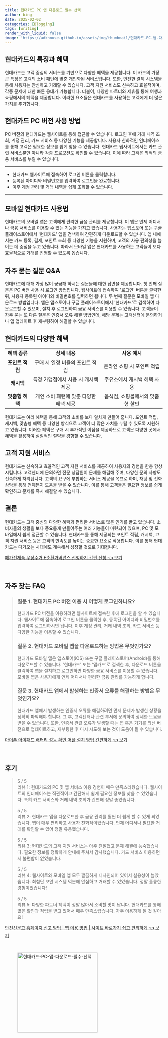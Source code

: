 ```yaml
---
title: 현대카드 PC 앱 다운로드 필수 선택
author: bing
date: 2025-02-02
categories: [Blogging]
tags: [writing]
render_with_liquid: false
image: 'https://adkhouse.github.io/assets/img/thumbnail/현대카드-PC-앱-다운로드-필수-선택.webp'
---
```



<h2 id='현대카드의 특징과 혜택'>현대카드의 특징과 혜택</h2>

<p>현대카드는 고객 중심의 서비스를 기반으로 다양한 혜택을 제공합니다. 이 카드의 가장 큰 특징은 고객의 소비 패턴에 맞춘 개인화된 서비스입니다. 또한, 안전한 결제 시스템을 통해 사용자는 안심하고 거래할 수 있습니다. 고객 지원 서비스도 신속하고 효율적이며, 각종 문제에 대한 빠른 응대가 가능합니다. 더불어, 다양한 파트너와 제휴를 통해 여행과 쇼핑에서의 혜택을 제공합니다. 이러한 요소들은 현대카드를 사용하는 고객에게 더 많은 가치를 추가합니다.</p>

<h2 id='현대카드 PC 버전 사용 방법'>현대카드 PC 버전 사용 방법</h2>

<p>PC 버전의 현대카드는 웹사이트를 통해 접근할 수 있습니다. 로그인 후에 거래 내역 조회, 계정 관리, 카드 서비스 등 다양한 기능을 제공합니다. 사용자 친화적인 인터페이스를 통해 고객은 필요한 정보를 쉽게 찾을 수 있습니다. 현대카드 웹사이트에서는 카드 관련 서비스뿐만 아니라 각종 프로모션도 확인할 수 있습니다. 이에 따라 고객은 최적의 금융 서비스를 누릴 수 있습니다.</p>

<hr />

<ul>
    <li>현대카드 웹사이트에 접속하여 로그인 버튼을 클릭합니다.</li>
    <li>등록된 아이디와 비밀번호를 입력하여 로그인을 완료합니다.</li>
    <li>이후 계정 관리 및 거래 내역을 쉽게 조회할 수 있습니다.</li>
</ul>

<hr />

<h2 id='모바일 현대카드 사용법'>모바일 현대카드 사용법</h2>

<p>현대카드의 모바일 앱은 고객에게 편리한 금융 관리를 제공합니다. 이 앱은 언제 어디서나 금융 서비스를 이용할 수 있는 기능을 가지고 있습니다. 사용자는 앱스토어 또는 구글 플레이스토어에서 '현대카드' 앱을 검색하여 간편하게 다운로드할 수 있습니다. 앱 내에서는 카드 등록, 결제, 포인트 조회 등 다양한 기능을 지원하며, 고객의 사용 편의성을 높이는 데 중점을 두고 있습니다. 따라서 모바일 앱은 현대카드를 사용하는 고객들이 보다 효율적으로 거래를 진행할 수 있도록 돕습니다.</p>

<h2 id='자주 묻는 질문 Q&A'>자주 묻는 질문 Q&A</h2>

<p>현대카드에 대해 가장 많이 궁금해 하시는 질문들에 대한 답변을 제공합니다. 첫 번째 질문은 PC 버전 사용 시 로그인 방법입니다. 웹사이트에 접속하여 '로그인' 버튼을 클릭한 뒤, 사용자 등록된 아이디와 비밀번호를 입력하면 됩니다. 두 번째 질문은 모바일 앱 다운로드 방법입니다. 앱은 앱스토어나 구글 플레이스토어에서 '현대카드'로 검색하여 다운로드할 수 있으며, 설치 후 로그인하여 금융 서비스를 이용할 수 있습니다. 고객들이 자주 묻는 또 다른 질문은 인증서 오류 해결 방법인데, 해당 문제는 고객센터에 문의하거나 앱 업데이트 후 재부팅하여 해결할 수 있습니다.</p>

<h2 id='현대카드의 다양한 혜택'>현대카드의 다양한 혜택</h2>

<table>
    <tr>
        <td style="text-align: center; height: 17px;"><b>혜택 종류</b></td>
        <td style="text-align: center; height: 17px;"><b>상세 내용</b></td>
        <td style="text-align: center; height: 17px;"><b>사용 예시</b></td>
    </tr>
    <tr>
        <td style="text-align: center; height: 17px;"><b>포인트 적립</b></td>
        <td style="text-align: center; height: 17px;">구매 시 일정 비율의 포인트 적립</td>
        <td style="text-align: center; height: 17px;">온라인 쇼핑 시 포인트 적립</td>
    </tr>
    <tr>
        <td style="text-align: center; height: 17px;"><b>캐시백</b></td>
        <td style="text-align: center; height: 17px;">특정 가맹점에서 사용 시 캐시백 제공</td>
        <td style="text-align: center; height: 17px;">주유소에서 캐시백 혜택 사용</td>
    </tr>
    <tr>
        <td style="text-align: center; height: 17px;"><b>맞춤형 혜택</b></td>
        <td style="text-align: center; height: 17px;">개인 소비 패턴에 맞춘 다양한 혜택 제공</td>
        <td style="text-align: center; height: 17px;">음식점, 쇼핑몰에서의 맞춤형 할인</td>
    </tr>
</table>

<p>현대카드는 여러 혜택을 통해 고객의 소비를 보다 알차게 만들어 줍니다. 포인트 적립, 캐시백, 맞춤형 혜택 등 다양한 방식으로 고객이 더 많은 가치를 누릴 수 있도록 지원하고 있습니다. 이러한 혜택은 구매 시 추가적인 이점을 제공하므로 고객은 다양한 곳에서 혜택을 활용하여 실질적인 절약을 경험할 수 있습니다.</p>

<h2 id='고객 지원 서비스'>고객 지원 서비스</h2>

<p>현대카드는 신속하고 효율적인 고객 지원 서비스를 제공하여 사용자의 경험을 한층 향상시킵니다. 고객센터에 문의하면 전문 상담원이 문제를 해결해 주며, 다양한 문의 사항도 신속하게 처리됩니다. 고객의 요구에 부합하는 서비스 제공을 목표로 하며, 채팅 및 전화 상담을 통해 언제든지 도움을 받을 수 있습니다. 이를 통해 고객들은 필요한 정보를 쉽게 확인하고 문제를 즉시 해결할 수 있습니다.</p>

<h2 id='결론'>결론</h2>

<p>현대카드는 고객 중심의 다양한 혜택과 편리한 서비스로 많은 인기를 끌고 있습니다. 소비자들의 생활을 보다 풍요롭게 만들어주는 여러 기능들이 마련되어 있으며, PC 및 모바일에서 쉽게 접근할 수 있습니다. 현대카드를 통해 제공되는 포인트 적립, 캐시백, 고객 지원 서비스 등은 고객의 만족도를 높이는 중요한 요소로 작용합니다. 이를 통해 현대카드는 다가오는 시대에도 계속해서 성장할 것으로 기대됩니다.</p>


<p><a class="click-button" title="폐가전제품 무상수거 E순환거버넌스 신청하기 간편 신청" href="https://adkhouse.github.io/posts/%ED%8F%90%EA%B0%80%EC%A0%84%EC%A0%9C%ED%92%88-%EB%AC%B4%EC%83%81%EC%88%98%EA%B1%B0-E%EC%88%9C%ED%99%98%EA%B1%B0%EB%B2%84%EB%84%8C%EC%8A%A4-%EC%8B%A0%EC%B2%AD%ED%95%98%EA%B8%B0-%EA%B0%84%ED%8E%B8-%EC%8B%A0%EC%B2%AD/" rel="dofollow">폐가전제품 무상수거 E순환거버넌스 신청하기 간편 신청 👈 보기</a></p><br>
<h2 id='자주_찾는_FAQ'>자주 찾는 FAQ</h2>
<div itemscope="" itemtype="https://schema.org/FAQPage"> 
<blockquote> 
<div itemscope="" itemprop="mainEntity" itemtype="https://schema.org/Question"> 
<h3 itemprop="name">질문 1. 현대카드 PC 버전 이용 시 어떻게 로그인하나요?</h3> 
<div itemscope="" itemprop="acceptedAnswer" itemtype="https://schema.org/Answer"> 
<span itemprop="text"> 
<p>현대카드 PC 버전을 이용하려면 웹사이트에 접속한 후에 로그인을 할 수 있습니다. 웹사이트에 접속하여 로그인 버튼을 클릭한 후, 등록된 아이디와 비밀번호를 입력하여 로그인하시면 됩니다. 이후 계정 관리, 거래 내역 조회, 카드 서비스 등 다양한 기능을 이용할 수 있습니다.</p> 
</span> 
</div> 
</div> 
<div itemscope="" itemprop="mainEntity" itemtype="https://schema.org/Question"> 
<h3 itemprop="name">질문 2. 현대카드 모바일 앱을 다운로드하는 방법은 무엇인가요?</h3> 
<div itemscope="" itemprop="acceptedAnswer" itemtype="https://schema.org/Answer"> 
<span itemprop="text"> 
<p>현대카드 모바일 앱은 앱스토어(iOS) 또는 구글 플레이스토어(Android)를 통해 다운로드할 수 있습니다. '현대카드' 또는 '앱카드'로 검색한 후, 다운로드 버튼을 클릭하여 앱을 설치하고 로그인하면 다양한 금융 서비스를 이용할 수 있습니다. 모바일 앱은 사용자에게 언제 어디서나 편리한 금융 관리를 가능하게 합니다.</p> 
</span> 
</div> 
</div> 
<div itemscope="" itemprop="mainEntity" itemtype="https://schema.org/Question"> 
<h3 itemprop="name">질문 3. 현대카드 앱에서 발생하는 인증서 오류를 해결하는 방법은 무엇인가요?</h3> 
<div itemscope="" itemprop="acceptedAnswer" itemtype="https://schema.org/Answer"> 
<span itemprop="text"> 
<p>현대카드 앱에서 발생하는 인증서 오류를 해결하려면 먼저 문제가 발생한 상황을 정확히 파악해야 합니다. 그 후, 고객센터나 관련 부서에 문의하여 상세한 도움을 받을 수 있습니다. 또한, 인증서 관련 오류가 발생할 때는 앱 혹은 기기를 최신 버전으로 업데이트하고, 재부팅한 후 다시 시도해 보는 것이 도움이 될 수 있습니다.</p> 
</span> 
</div> 
</div> 
</blockquote> 
</div>
<p><a class="click-button" title="아이폰 아이패드 배터리 성능 확인 어플 설치 방법 간편하게" href="https://adkhouse.github.io/posts/%EC%95%84%EC%9D%B4%ED%8F%B0-%EC%95%84%EC%9D%B4%ED%8C%A8%EB%93%9C-%EB%B0%B0%ED%84%B0%EB%A6%AC-%EC%84%B1%EB%8A%A5-%ED%99%95%EC%9D%B8-%EC%96%B4%ED%94%8C-%EC%84%A4%EC%B9%98-%EB%B0%A9%EB%B2%95-%EA%B0%84%ED%8E%B8%ED%95%98%EA%B2%8C/" rel="dofollow">아이폰 아이패드 배터리 성능 확인 어플 설치 방법 간편하게 👈 보기</a></p><br>
<h2 id='후기'>후기</h2>
<div itemscope itemtype="https://schema.org/Product">
  <blockquote>
  <div itemprop="review" itemscope itemtype="https://schema.org/Review">
      <div itemprop="reviewRating" itemscope itemtype="https://schema.org/Rating"> <span itemprop="ratingValue">5</span> / <span itemprop="bestRating">5</span> </div>
      <span itemprop="reviewBody">리뷰 1: 현대카드의 PC 및 앱 서비스 이용 경험이 매우 만족스러웠습니다. 웹사이트의 인터페이스는 직관적이고 간단해서 쉽게 필요한 정보를 찾을 수 있었습니다. 특히 카드 서비스와 거래 내역 조회가 간편해 정말 좋았습니다.</span>
  </div>
  <br>
  <div itemprop="review" itemscope itemtype="https://schema.org/Review">
      <div itemprop="reviewRating" itemscope itemtype="https://schema.org/Rating"> <span itemprop="ratingValue">5</span> / <span itemprop="bestRating">5</span> </div>
      <span itemprop="reviewBody">리뷰 2: 현대카드 앱을 다운로드한 후 금융 관리를 훨씬 더 쉽게 할 수 있게 되었습니다. 앱이 매우 편리하고 사용자 친화적이었습니다. 언제 어디서나 필요한 거래를 확인할 수 있어 정말 유용했습니다.</span>
  </div>
  <br>
  <div itemprop="review" itemscope itemtype="https://schema.org/Review">
      <div itemprop="reviewRating" itemscope itemtype="https://schema.org/Rating"> <span itemprop="ratingValue">5</span> / <span itemprop="bestRating">5</span> </div>
      <span itemprop="reviewBody">리뷰 3: 현대카드의 고객 지원 서비스는 아주 친절했고 문제 해결에 능숙했습니다. 필요한 정보를 정확하게 안내해 주셔서 감사했습니다. 카드 서비스 이용하면서 불편함이 없었습니다.</span>
  </div>
  <br>
  <div itemprop="review" itemscope itemtype="https://schema.org/Review">
      <div itemprop="reviewRating" itemscope itemtype="https://schema.org/Rating"> <span itemprop="ratingValue">5</span> / <span itemprop="bestRating">5</span> </div>
      <span itemprop="reviewBody">리뷰 4: 웹사이트와 모바일 앱 모두 깔끔하게 디자인되어 있어서 실용성이 높았습니다. 최첨단 보안 시스템 덕분에 안심하고 거래할 수 있었습니다. 정말 훌륭한 경험이었습니다!</span>
  </div>
  <br>
  <div itemprop="review" itemscope itemtype="https://schema.org/Review">
      <div itemprop="reviewRating" itemscope itemtype="https://schema.org/Rating"> <span itemprop="ratingValue">5</span> / <span itemprop="bestRating">5</span> </div>
      <span itemprop="reviewBody">리뷰 5: 다양한 파트너 혜택이 정말 많아서 소비할 맛이 납니다. 현대카드를 통해 많은 할인과 적립을 받고 있어서 매우 만족스럽습니다. 자주 이용하게 될 것 같아요!</span>
  </div>
  </blockquote>
</div>
<p><a class="click-button" title="안전신문고 홈페이지 신고 방법 | 앱 이용 방법 | 사이트 바로가기 쉽고 편리하게" href="https://adkhouse.github.io/posts/%EC%95%88%EC%A0%84%EC%8B%A0%EB%AC%B8%EA%B3%A0-%ED%99%88%ED%8E%98%EC%9D%B4%EC%A7%80-%EC%8B%A0%EA%B3%A0-%EB%B0%A9%EB%B2%95-%EC%95%B1-%EC%9D%B4%EC%9A%A9-%EB%B0%A9%EB%B2%95-%EC%82%AC%EC%9D%B4%ED%8A%B8-%EB%B0%94%EB%A1%9C%EA%B0%80%EA%B8%B0-%EC%89%BD%EA%B3%A0-%ED%8E%B8%EB%A6%AC%ED%95%98%EA%B2%8C/" rel="dofollow">안전신문고 홈페이지 신고 방법 | 앱 이용 방법 | 사이트 바로가기 쉽고 편리하게 👈 보기</a></p><br>
<figure class="image"><img src="https://adkhouse.github.io/assets/img/thumbnail/현대카드-PC-앱-다운로드-필수-선택.webp" alt="현대카드-PC-앱-다운로드-필수-선택" width="256" height="256"></figure>